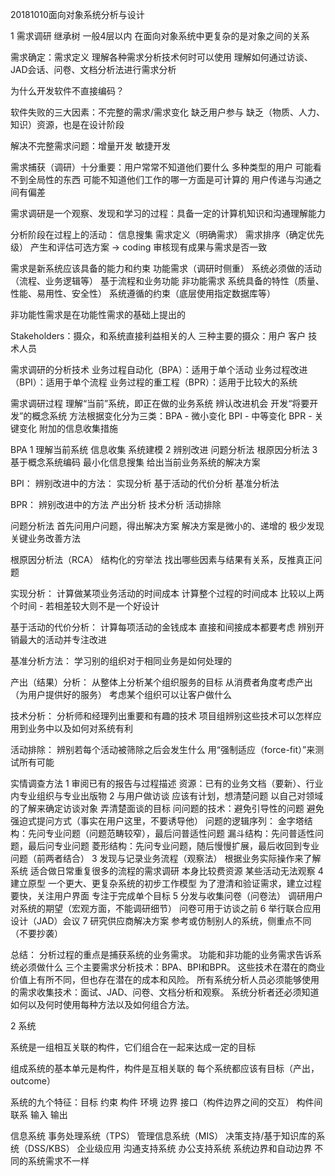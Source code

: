 20181010面向对象系统分析与设计

1 需求调研
继承树 一般4层以内
在面向对象系统中更复杂的是对象之间的关系

需求确定：需求定义
理解各种需求分析技术何时可以使用
理解如何通过访谈、JAD会话、问卷、文档分析法进行需求分析

为什么开发软件不直接编码？

软件失败的三大因素：不完整的需求/需求变化 缺乏用户参与 缺乏（物质、人力、知识）资源，也是在设计阶段

解决不完整需求问题：增量开发 敏捷开发

需求捕获（调研）十分重要：用户常常不知道他们要什么
多种类型的用户
可能看不到全局性的东西
可能不知道他们工作的哪一方面是可计算的
用户传递与沟通之间有偏差

需求调研是一个观察、发现和学习的过程：具备一定的计算机知识和沟通理解能力

分析阶段在过程上的活动：
信息搜集
需求定义（明确需求）
需求排序（确定优先级）
产生和评估可选方案 -> coding
审核现有成果与需求是否一致

需求是新系统应该具备的能力和约束
功能需求（调研时侧重）
系统必须做的活动（流程、业务逻辑等）
基于流程和业务功能
非功能需求
系统具备的特性（质量、性能、易用性、安全性）
系统遵循的约束（底层使用指定数据库等）

非功能性需求是在功能性需求的基础上提出的

Stakeholders：摄众，和系统直接利益相关的人
三种主要的摄众：用户 客户 技术人员

需求调研的分析技术
业务过程自动化（BPA）：适用于单个活动
业务过程改进（BPI）：适用于单个流程
业务过程的重工程（BPR）：适用于比较大的系统

需求调研过程
理解“当前”系统，即正在做的业务系统
辨认改进机会
开发“将要开发”的概念系统
方法根据变化分为三类：BPA - 微小变化 BPI - 中等变化 BPR - 关键变化
附加的信息收集措施

BPA
1 理解当前系统
信息收集
系统建模
2 辨别改进
问题分析法
根原因分析法
3 基于概念系统编码
最小化信息搜集
给出当前业务系统的解决方案

BPI：
辨别改进中的方法：
实现分析
基于活动的代价分析
基准分析法

BPR：
辨别改进中的方法
产出分析
技术分析
活动排除

问题分析法
首先问用户问题，得出解决方案
解决方案是微小的、递增的
极少发现关键业务改善方法

根原因分析法（RCA）
结构化的穷举法
找出哪些因素与结果有关系，反推真正问题

实现分析：
计算做某项业务活动的时间成本
计算整个过程的时间成本
比较以上两个时间 - 若相差较大则不是一个好设计

基于活动的代价分析：
计算每项活动的金钱成本
直接和间接成本都要考虑
辨别开销最大的活动并专注改进

基准分析方法：
学习别的组织对于相同业务是如何处理的

产出（结果）分析：
从整体上分析某个组织服务的目标
从消费者角度考虑产出（为用户提供好的服务）
考虑某个组织可以让客户做什么

技术分析：
分析师和经理列出重要和有趣的技术
项目组辨别这些技术可以怎样应用到业务中以及如何对系统有利

活动排除：
辨别若每个活动被筛除之后会发生什么
用“强制适应（force-fit）”来测试所有可能

实情调查方法
1 审阅已有的报告与过程描述
    资源：已有的业务文档（要新）、行业内专业组织与专业出版物
2 与用户做访谈
    应该有计划，想清楚问题 以自己对领域的了解来确定访谈对象
    弄清楚面谈的目标
    问问题的技术：避免引导性的问题 避免强迫式提问方式（事实在用户这里，不要诱导他）
    问题的逻辑序列：
        金字塔结构：先问专业问题（问题范畴较窄），最后问普适性问题
        漏斗结构：先问普适性问题，最后问专业问题
        菱形结构：先问专业问题，随后慢慢扩展，最后收回到专业问题（前两者结合）
3 发现与记录业务流程（观察法）
    根据业务实际操作来了解系统
    适合做日常重复很多的流程的需求调研
    本身比较费资源
    某些活动无法观察
4 建立原型
    一个更大、更复杂系统的初步工作模型
    为了澄清和验证需求，建立过程要快，关注用户界面
    专注于完成单个目标
5 分发与收集问卷（问卷法）
    调研用户对系统的期望（宏观方面，不能调研细节）
    问卷可用于访谈之前
6 举行联合应用设计（JAD）会议
7 研究供应商解决方案
    参考或仿制别人的系统，侧重点不同（不要抄袭）

总结：
分析过程的重点是捕获系统的业务需求。
功能和非功能的业务需求告诉系统必须做什么
三个主要需求分析技术：BPA、BPI和BPR。
这些技术在潜在的商业价值上有所不同，但也存在潜在的成本和风险。
所有系统分析人员必须能够使用的需求收集技术：面试、JAD、问卷、文档分析和观察。
系统分析者还必须知道如何以及何时使用每种方法以及如何组合方法。

2 系统

系统是一组相互关联的构件，它们组合在一起来达成一定的目标

组成系统的基本单元是构件，构件是互相关联的
每个系统都应该有目标（产出，outcome）

系统的九个特征：目标 约束 构件 环境 边界 接口（构件边界之间的交互） 构件间联系 输入 输出

信息系统
    事务处理系统（TPS）
    管理信息系统（MIS）
    决策支持/基于知识库的系统（DSS/KBS）
    企业级应用
    沟通支持系统
    办公支持系统
系统边界和自动边界
不同的系统需求不一样

